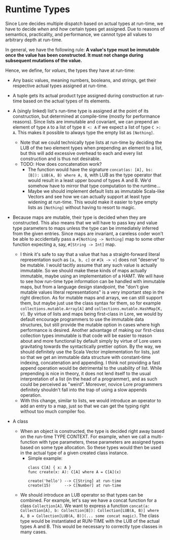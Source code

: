 # Runtime Types

Since Lore decides multiple dispatch based on actual types at run-time, we have to decide *when* and *how* certain types get assigned. Due to reasons of semantics, practicality, and performance, we cannot type all values to arbitrary depth at run-time.

In general, we have the following rule: **A value's type must be immutable once the value has been constructed. It must not change during subsequent mutations of the value.**

Hence, we define, for *values*, the types they have at run-time:

- Any basic values, meaning numbers, booleans, and strings, get their respective actual types assigned at run-time.

- A tuple gets its actual product type assigned during construction at run-time based on the actual types of its elements.

- A (singly linked) list's run-time type is assigned at the point of its construction, but determined at compile-time (mostly for performance reasons). Since lists are immutable and covariant, we can prepend an element of type `A` to a list of type `B <: A` if we expect a list of type `C >: A`. This makes it possible to always type the empty list as `[Nothing]`.
  - Note that we could technically type lists at run-time by deciding the LUB of the two element types when prepending an element to a list, but this will add excessive overhead to each and every list construction and is thus not desirable.  
  - TODO: How does concatenation work?
    - The function would have the signature `concat(as: [A], bs: [B]): LUB(A, B) where A, B`, with LUB as the type operator that would result in a least upper bound of types A and B. We'd somehow have to mirror that type computation to the runtime...
    - Maybe we should implement default lists as immutable Scala-like Vectors and see how we can actually support at least type widening at run-time. This would make it easier to type empty lists as `[Nothing]` without having to resort to magic.
  
- Because maps are mutable, their type is decided when they are constructed. This also means that we will have to pass key and value type parameters to maps unless the type can be immediately inferred from the given entries. Since maps are invariant, a careless coder won't be able to accidentally pass a `#[Nothing -> Nothing]` map to some other function expecting a, say, `#[String -> Int]` map.
  - I think it's safe to say that a value that has a straight-forward literal representation such as `[a, b, c]` or `#[k -> v]` does not "deserve" to be mutable. I would tacitly assume that any such value is actually immutable. So we should make these kinds of maps actually immutable, maybe using an implementation of a HAMT. We will have to see how run-time type information can be handled with immutable maps, but from a language design standpoint, the "don't give mutable values literal representations" is a very important step in the right direction. As for mutable maps and arrays, we can still support them, but maybe just use the class syntax for them, so for example `collections.mutable.Array[A]` and `collections.mutable.HashMap[K, V]`. By virtue of lists and maps being first-class in Lore, we would by default encourage programmers to use the immutable data structures, but still provide the mutable option in cases where high performance is desired. Another advantage of making our first-class collection types immutable is that code will be easier to reason about and more functional by default simply by virtue of Lore users gravitating towards the syntactically prettier option. By the way, we should definitely use the Scala Vector implementation for lists, just so that we get an immutable data structure with constant-time indexing, concatenation and appending. I think not providing a fast append operation would be detrimental to the usability of list. While prepending is nice in theory, it does not lend itself to the usual interpretation of a list (in the head of a programmer), and as such could be perceived as "weird". Moreover, novice Lore programmers definitely shouldn't fall into the trap of using a slow appends operation.
  - With this change, similar to lists, we would introduce an operator to add an entry to a map, just so that we can get the typing right without too much compiler foo.
- A class
  - When an object is constructed, the type is decided right away based on the run-time TYPE CONTEXT. For example, when we call a multi-function with type parameters, these parameters are assigned types based on some type allocation. So these types would then be used in the actual type of a given created class instance.
    - Simple example:
      ```
      class C[A] { x: A }
      func create(x: A): C[A] where A = C[A](x)
      
      create('hello') --> C[String] at run-time
      create(15)      --> C[Number] at run-time
      ```
  -  We should introduce an LUB operator so that types can be combined. For example, let's say we have a concat function for a class `Collection[A]`. We want to express a function `concat(a: Collection[A], b: Collection[B]): Collection[LUB(A, B)] where A, B = Collection[LUB(A, B)](... some concat magic)`. The class type would be instantiated at RUN-TIME with the LUB of the actual types A and B. This would be necessary to correctly type classes in many cases.
